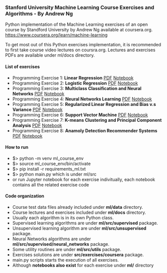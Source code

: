 ### Stanford University Machine Learning Course Exercises and Algorithms - By Andrew Ng 

Python implementation of the Machine Learning exercises of an open course by
Standford University by Andrew Ng available at coursera.org.
https://www.coursera.org/learn/machine-learning

To get most out of this Python exercises implementation,
it is recommended to first take course video lectures on coursra.org.
Lectures and exercises PDFs are available under ml/docs directory.

#### List of exercises
  * Programming Exercise 1: **Linear Regression**
      [PDF](https://raw.githubusercontent.com/farjan/MachineLearning/master/ml/docs/exercises/ex1.pdf)
      [Notebook](https://github.com/farjan/MachineLearning/blob/600104cc1c44a47f6c2a1f0209e6ee0af583280c/ml/Exercise%201.%20Linear%20Regression%20with%20multiple%20variables%20-%20non%20regularized.ipynb)
  * Programming Exercise 2: **Logistic Regression**
      [PDF](https://raw.githubusercontent.com/farjan/MachineLearning/master/ml/docs/exercises/ex2.pdf)
      [Notebook](https://github.com/farjan/MachineLearning/blob/afd6282de627242435a81aa14a716a5d2595dd5b/ml/Exercise%202%20Logistic%20Regression.ipynb)
  * Programming Exercise 3: **Multiclass Classification and Neural Networks**
      [PDF](https://raw.githubusercontent.com/farjan/MachineLearning/master/ml/docs/exercises/ex3.pdf)
      [Notebook](https://github.com/farjan/MachineLearning/blob/afd6282de627242435a81aa14a716a5d2595dd5b/ml/Exercise%203%20Multi-class%20Classification%20and%20Neural%20Networks.ipynb)
  * Programming Exercise 4: **Neural Networks Learning**
      [PDF](https://raw.githubusercontent.com/farjan/MachineLearning/master/ml/docs/exercises/ex4.pdf)
      [Notebook](https://github.com/farjan/MachineLearning/blob/afd6282de627242435a81aa14a716a5d2595dd5b/ml/Exercise%204%20Neural%20Networks%20Learning.ipynb)
  * Programming Exercise 5: **Regularized Linear Regression and Bias v.s Variance**
      [PDF](https://raw.githubusercontent.com/farjan/MachineLearning/master/ml/docs/exercises/ex5.pdf)
      [Notebook](https://github.com/farjan/MachineLearning/blob/afd6282de627242435a81aa14a716a5d2595dd5b/ml/Exercise%205%20Regularized%20Linear%20Regression%20and%20Bias%20v.s.%20Variance.ipynb)
  * Programming Exercise 6: **Support Vector Machine**
      [PDF](https://raw.githubusercontent.com/farjan/MachineLearning/master/ml/docs/exercises/ex6.pdf)
      [Notebook](https://github.com/farjan/MachineLearning/blob/afd6282de627242435a81aa14a716a5d2595dd5b/ml/Exercise%206%20Support%20Vector%20Machines.ipynb)
  * Programming Exercise 7: **K-means Clustering and Principal Component Analysis**
      [PDF](https://raw.githubusercontent.com/farjan/MachineLearning/master/ml/docs/exercises/ex7.pdf)
      [Notebook](https://raw.githubusercontent.com/farjan/MachineLearning/master/ml/Exercise%207%20K-means%20Clustering%20and%20Principal%20Component%20Analysis.ipynb)
  * Programming Exercise 8: **Anamoly Detection Recommender Systems**
      [PDF](https://raw.githubusercontent.com/farjan/MachineLearning/master/ml/docs/exercises/ex8.pdf)
      [Notebook]()
  
#### How to run
  * $> python -m venv ml_course_env
  * $> source ml_course_env/bin/activate
  * $> pip install -r requirements_ml.txt
  * $> python main.py  which is under ml/src
  * or run Jupyter notebook for each exercise indivitually, each notebook
    contains all the related exercise code
  
#### Code organization
  * Course test data files already included under **ml/data** directory.
  * Course lectures and exercises included under **ml/docs** directory.
  * Usually each algorithm is in its own Python class.
  * Supervised learning algorithms are under **ml/src/supervised** package.
  * Unsupervised learning algorithm are under **ml/src/unsupervised** package.
  * Neural Networks algorithms are under **ml/src/supervised/neural_networks** package.
  * Some utility routines are under **ml/src/utils** package.
  * Exercises solutions are under **src/exercises/coursera** package.
  * main.py scripts starts the execution of all exercises.
  * Although **notebooks also exist** for each exercise under **ml/** directory
